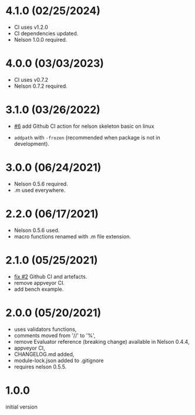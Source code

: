 # 4.1.0 (02/25/2024)

- CI uses v1.2.0
- CI dependencies updated.
- Nelson 1.0.0 required.

# 4.0.0 (03/03/2023)

- CI uses v0.7.2
- Nelson 0.7.2 required.

# 3.1.0 (03/26/2022)

- [#6](https://github.com/nelson-lang/module_skeleton_basic/issues/6) add Github CI action for nelson skeleton basic on linux

- `addpath` with `-frozen` (recommended when package is not in development).

# 3.0.0 (06/24/2021)

- Nelson 0.5.6 required.
- .m used everywhere.

# 2.2.0 (06/17/2021)

- Nelson 0.5.6 used.
- macro functions renamed with .m file extension.

# 2.1.0 (05/25/2021)

- [fix #2](https://github.com/nelson-lang/module_skeleton/issues/2) Github CI and artefacts.
- remove appveyor CI.
- add bench example.

# 2.0.0 (05/20/2021)

- uses validators functions,
- comments moved from '//' to '%',
- remove Evaluator reference (breaking change) available in Nelson 0.4.4,
- appveyor CI,
- CHANGELOG.md added,
- module-lock.json added to .gitignore
- requires nelson 0.5.5.

# 1.0.0

initial version
